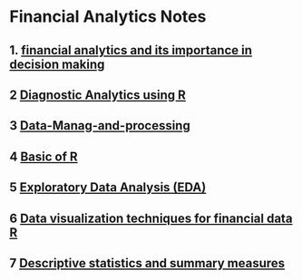 # Financial Analytics Notes

## 1. [financial analytics and its importance in decision making](https://www.kaggle.com/code/devamin/overview-of-financial-analytics-and-its-importance)

## 2 [Diagnostic Analytics using R](https://www.kaggle.com/code/devamin/diagnostic-analytics-using-r)

## 3 [Data-Manag-and-processing](https://www.kaggle.com/code/devamin/data-manag-and-processing)

## 4 [Basic of R](https://www.kaggle.com/code/devamin/learn-r-programming)

## 5 [Exploratory Data Analysis (EDA)](https://www.kaggle.com/code/devamin/exploratory-data-analysis-techniques-for-financial)

## 6 [Data visualization techniques for financial data R](https://www.kaggle.com/code/devamin/data-manag-and-processing)

## 7 [Descriptive statistics and summary measures ](https://www.kaggle.com/code/devamin/descriptive-statistics-and-summary-measures)

